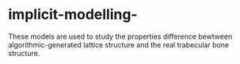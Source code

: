 # implicit-modelling-
These models are used to study the properties difference bewtween algorithmic-generated lattice structure and the real trabecular bone structure.


